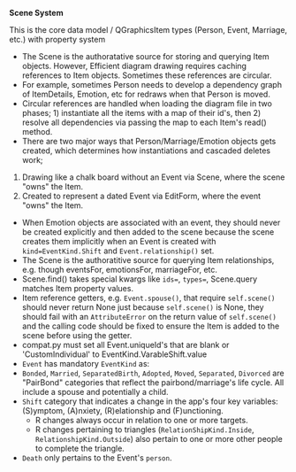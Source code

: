 **Scene System**

This is the core data model / QGraphicsItem types (Person, Event, Marriage, etc.) with property system

- The Scene is the authoratative source for storing and querying Item objects.
However, Efficient diagram drawing requires caching references to Item
objects. Sometimes these references are circular.
- For example, sometimes Person needs to develop a dependency graph of
    ItemDetails, Emotion, etc for redraws when that Person is moved.
- Circular references are handled when loading the diagram file in two
    phases; 1) instantiate all the items with a map of their id's, then 2)
    resolve all dependencies via passing the map to each Item's read() method.
- There are two major ways that Person/Marriage/Emotion objects gets created,
which determines how instantiations and cascaded deletes work;
1) Drawing like a chalk board without an Event via Scene, where the scene
    "owns" the Item.
2) Created to represent a dated Event via EditForm, where the event "owns"
    the Item.
- When Emotion objects are associated with an event, they should never be
  created explicitly and then added to the scene because the scene creates them
  implicitly when an Event is created with `kind=EventKind.Shift` and
  `Event.relationship()` set.
- The Scene is the authoratitive source for querying Item relationships, e.g.
though eventsFor, emotionsFor, marriageFor, etc.
- Scene.find() takes special kwargs like `ids=`, `types=`, Scene.query
    matches Item property values.
- Item reference getters, e.g. `Event.spouse()`, that require `self.scene()`
    should never return None just because `self.scene()` is None, they should
    fail with an `AttributeError` on the return value of `self.scene()` and
    the calling code should be fixed to ensure the Item is added to the scene
    before using the getter.
- compat.py must set all Event.uniqueId's that are blank or 'CustomIndividual' to EventKind.VarableShift.value
- `Event` has mandatory `EventKind` as:
- `Bonded`, `Married`, `SeparatedBirth`, `Adopted`, `Moved`, `Separated`,
    `Divorced` are "PairBond" categories that reflect the pairbond/marriage's
    life cycle. All include a spouse and potentially a child.
- `Shift` category that indicates a change in the app's four key
    variables: (S)ymptom, (A)nxiety, (R)elationship and (F)unctioning.
    - R changes always occur in relation to one or more targets. 
    - R changes pertaining to triangles (`RelationShipKind.Inside`,
        `RelationshipKind.Outside`) also pertain to one or more other people
        to complete the triangle.
- `Death` only pertains to the Event's `person`.